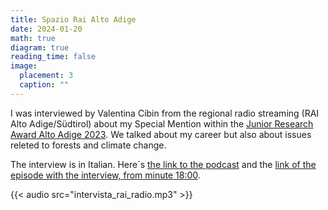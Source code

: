 ```yaml
---
title: Spazio Rai Alto Adige
date: 2024-01-20
math: true
diagram: true
reading_time: false  
image:
  placement: 3
  caption: ""
---
```


I was interviewed by Valentina Cibin from the regional radio streaming (RAI Alto Adige/Südtirol) about my Special Mention within the [Junior Research Award Alto Adige 2023](https://news.provincia.bz.it/it/news/lo-junior-research-award-alto-adige-2023-va-a-barbara-gross). We talked about my career but also about issues releted to forests and climate change.

The interview is in Italian. Here´s [the link to the podcast](http://www.raibz.rai.it/feed.php?id=102) and the [link of the episode with the interview, from minute 18:00](https://raibz.rai.it/streaming/Netia_Export/f0a3b308-cffc-4aa3-879e-453ae57e3b6e.mp3).  

{{< audio src="intervista_rai_radio.mp3" >}}

